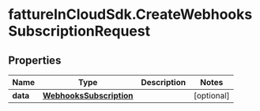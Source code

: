 # fattureInCloudSdk.CreateWebhooksSubscriptionRequest

## Properties

Name | Type | Description | Notes
------------ | ------------- | ------------- | -------------
**data** | [**WebhooksSubscription**](WebhooksSubscription.md) |  | [optional] 



